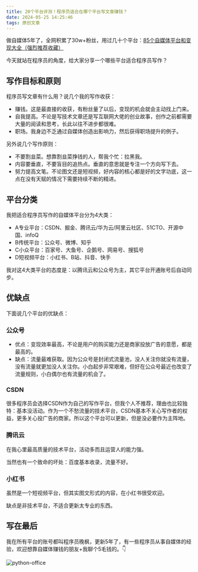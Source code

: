 ```yaml
---
title: 20个平台评测！程序员适合在哪个平台写文章赚钱？
date: 2024-05-25 14:25:46
tags: 原创文章
---
```



做自媒体5年了，全网积累了30w+粉丝，用过几十个平台：[85个自媒体平台和变现大全（强烈推荐收藏）](https://mp.weixin.qq.com/s/vG7AnDJ50KF-CbuserHPkA)

今天就站在程序员的角度，给大家分享一个哪些平台适合程序员写作？

## 写作目标和原则

程序员写文章有什么用？说几个我的写作收获：

- 赚钱。这是最直接的收获，有粉丝量了以后，变现的机会就会主动找上门来。
- 自我提高。不论是写技术文章还是写互联网大佬的创业故事，创作之前都需要大量的阅读和思考，长此以往不进步都很难。
- 职场。我身边不乏通过自媒体创造出影响力，然后获得职场提升的例子。

另外说几个写作原则：

- 不要割韭菜。想靠割韭菜挣钱的人，帮我个忙：拉黑我。
- 内容要垂直，不要盲目的追热点。垂直的意思就是专注一个方向写下去。
- 努力提高文笔。不论图文还是短视频，好内容的核心都是好的文字功底，这一点在没有天赋的情况下需要持续不断的精进。



## 平台分类

我把适合程序员写作的自媒体平台分为4大类：

- A专业平台：CSDN、掘金、腾讯云/华为云/阿里云社区、51CTO、开源中国、infoQ
- B传统平台：公众号、微博、知乎
- C小众平台：百家号、大鱼号、企鹅号、网易号、搜狐号
- D短视频平台：小红书、B站、抖音、快手

我对这4大类平台的态度是：以腾讯云和公众号为主，其它平台开通账号后自动同步。

## 优缺点

下面说几个平台的优缺点：

### 公众号

- 优点：变现效率最高，不论是用户的购买能力还是商家投放广告的意愿，都是最高的。
- 缺点：流量最难获取。因为公众号是封闭式流量池，没人关注你就没有流量，没有流量就更加没人关注你。小白起步非常艰难，但好在公众号最近也改变了流量规则，小白偶尔也有流量的机会了。

### CSDN

很多程序员会选择CSDN作为自己的写作平台，但我个人不推荐，理由也比较独特：基本没活动。作为一个不愁流量的技术平台，CSDN基本不关心写作者的权益，更多关心投广告的商家。所以这个平台可以更新，但是没必要作为主阵地。

### 腾讯云

在我心里最高质量的技术平台，活动多而且运营人的能力强。

当然也有一个致命的坏处：百度基本收录，流量不好。

### 小红书

虽然是一个短视频平台，但其实图文形式的内容，在小红书很受欢迎。

缺点是非技术平台，不适合更新太专业的东西。


## 写在最后

我在所有平台的账号都叫程序员晚枫，更新5年了，有一些程序员从事自媒体的经验，欢迎想靠自媒体赚钱的朋友+我聊个5毛钱的。👇

![python-office](https://cos.python-office.com/wechat/qr-code.jpg)